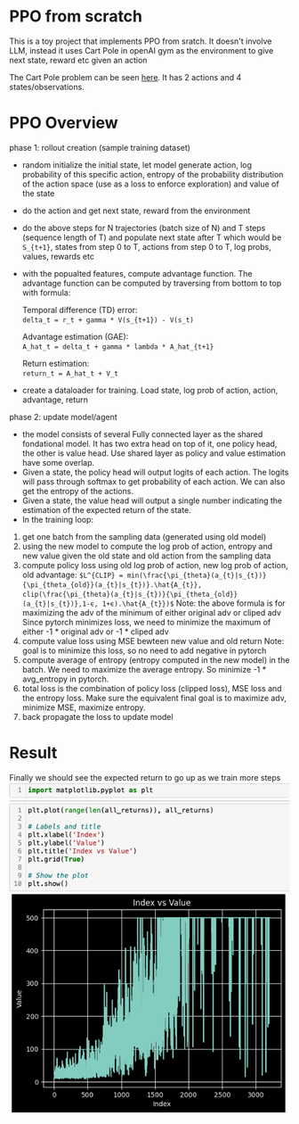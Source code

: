 # PPO from scratch
This is a toy project that implements PPO from sratch. It doesn't involve LLM, instead it uses Cart Pole in openAI gym as the environment to give next state, reward etc given an action

The Cart Pole problem can be seen [here](https://gymnasium.farama.org/environments/classic_control/cart_pole/). It has 2 actions and 4 states/observations.

# PPO Overview

phase 1: rollout creation (sample training dataset)

- random initialize the initial state, let model generate action, log probability of this specific action, entropy of the probability distribution of the action space (use as a loss to enforce exploration) and value of the state
- do the action and get next state, reward from the environment
- do the above steps for N trajectories (batch size of N) and T steps (sequence length of T) and populate next state after T which would be `S_{t+1}`, states from step 0 to T, actions from step 0 to T, log probs, values, rewards etc
- with the popualted features, compute advantage function. The advantage function can be computed by traversing from bottom to top with formula:

    Temporal difference (TD) error:  
    `delta_t = r_t + gamma * V(s_{t+1}) - V(s_t)`

    Advantage estimation (GAE):  
    `A_hat_t = delta_t + gamma * lambda * A_hat_{t+1}`

    Return estimation:  
    `return_t = A_hat_t + V_t`

- create a dataloader for training. Load state, log prob of action, action, advantage, return

phase 2: update model/agent

- the model consists of several Fully connected layer as the shared fondational model. It has two extra head on top of it, one policy head, the other is value head. Use shared layer as policy and value estimation have some overlap.
- Given a state, the policy head will output logits of each action. The logits will pass through softmax to get probability of each action. We can also get the entropy of the actions. 
- Given a state, the value  head will output a single number indicating the estimation of the expected return of the state.
- In the training loop:
1. get one batch from the sampling data (generated using old model)
2. using the new model to compute the log prob of action, entropy and new value given the old state and old action from the sampling data
3. compute policy loss using old log prob of action, new log prob of action, old advantage:
`$L^{CLIP} = min(\frac{\pi_{theta}(a_{t}|s_{t})}{\pi_{theta_{old}}(a_{t}|s_{t})}.\hat{A_{t}}, clip(\frac{\pi_{theta}(a_{t}|s_{t})}{\pi_{theta_{old}}(a_{t}|s_{t})},1-ϵ, 1+ϵ).\hat{A_{t}})$`
Note: the above formula is for maximizing the adv of the minimum of either original adv or cliped adv
Since pytorch minimizes loss, we need to minimize the maximum of either -1 * original adv or -1 * cliped adv
4. compute value loss using MSE bewteen new value and old return
Note: goal is to minimize this loss, so no need to add negative in pytorch
5. compute average of entropy (entropy computed in the new model) in the batch. We need to maximize the average entropy. So minimize -1 * avg_entropy in pytorch.
6. total loss is the combination of policy loss (clipped loss), MSE loss and the entropy loss. Make sure the equivalent final goal is to maximize adv, minimize MSE, maximize entropy.
7. back propagate the loss to update model


# Result
Finally we should see the expected return to go up as we train more steps
![step vs return](img/step_vs_return.png)

